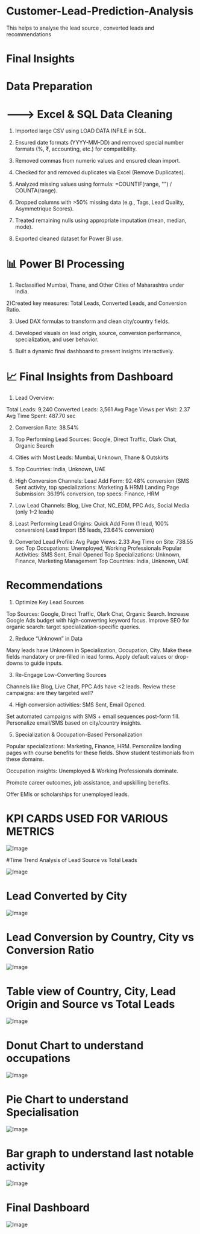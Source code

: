 # Customer-Lead-Prediction-Analysis
This helps to analyse the lead source , converted leads and recommendations

# Final Insights 

# Data Preparation

# ---> Excel & SQL Data Cleaning

1) Imported large CSV using LOAD DATA INFILE in SQL.

2) Ensured date formats (YYYY-MM-DD) and removed special number formats (%, ₹, accounting, etc.) for compatibility.

3) Removed commas from numeric values and ensured clean import.

4) Checked for and removed duplicates via Excel (Remove Duplicates).

5) Analyzed missing values using formula: =COUNTIF(range, "") / COUNTA(range).

6) Dropped columns with >50% missing data (e.g., Tags, Lead Quality, Asymmetrique Scores).

7) Treated remaining nulls using appropriate imputation (mean, median, mode).

8) Exported cleaned dataset for Power BI use.



# 📊 Power BI Processing

1) Reclassified Mumbai, Thane, and Other Cities of Maharashtra under India.

2)Created key measures: Total Leads, Converted Leads, and Conversion Ratio.

3) Used DAX formulas to transform and clean city/country fields.

4) Developed visuals on lead origin, source, conversion performance, specialization, and user behavior.

5) Built a dynamic final dashboard to present insights interactively.



# 📈 Final Insights from Dashboard

1) Lead Overview:

Total Leads: 9,240
Converted Leads: 3,561
Avg Page Views per Visit: 2.37
Avg Time Spent: 487.70 sec

2) Conversion Rate: 38.54%

3) Top Performing Lead Sources:
Google, Direct Traffic, Olark Chat, Organic Search

4) Cities with Most Leads:
Mumbai, Unknown, Thane & Outskirts

5) Top Countries:
India, Unknown, UAE

6) High Conversion Channels:
Lead Add Form: 92.48% conversion (SMS Sent activity, top specializations: Marketing & HRM)
Landing Page Submission: 36.19% conversion, top specs: Finance, HRM

7) Low Lead Channels:
Blog, Live Chat, NC_EDM, PPC Ads, Social Media (only 1–2 leads)

8) Least Performing Lead Origins:
Quick Add Form (1 lead, 100% conversion)
Lead Import (55 leads, 23.64% conversion)

9) Converted Lead Profile:
Avg Page Views: 2.33
Avg Time on Site: 738.55 sec
Top Occupations: Unemployed, Working Professionals
Popular Activities: SMS Sent, Email Opened
Top Specializations: Unknown, Finance, Marketing Management
Top Countries: India, Unknown, UAE


# Recommendations

1) Optimize Key Lead Sources

Top Sources: Google, Direct Traffic, Olark Chat, Organic Search.
Increase Google Ads budget with high-converting keyword focus.
Improve SEO for organic search: target specialization-specific queries.

2) Reduce “Unknown” in Data

Many leads have Unknown in Specialization, Occupation, City.
Make these fields mandatory or pre-filled in lead forms.
Apply default values or drop-downs to guide inputs.

3) Re-Engage Low-Converting Sources

Channels like Blog, Live Chat, PPC Ads have <2 leads.
Review these campaigns: are they targeted well?

4) High conversion activities: SMS Sent, Email Opened.

Set automated campaigns with SMS + email sequences post-form fill.
Personalize email/SMS based on city/country insights.

5) Specialization & Occupation-Based Personalization

Popular specializations: Marketing, Finance, HRM.
Personalize landing pages with course benefits for these fields.
Show student testimonials from these domains.

Occupation insights: Unemployed & Working Professionals dominate.

Promote career outcomes, job assistance, and upskilling benefits.

Offer EMIs or scholarships for unemployed leads.

# KPI CARDS USED FOR VARIOUS METRICS

![Image](https://github.com/user-attachments/assets/1994c633-dd92-4c1a-9304-b01ea8b4fb86)

#Time Trend Analysis of Lead Source vs Total Leads

![Image](https://github.com/user-attachments/assets/c1bb909a-679c-437f-8256-f28c95d09206)

# Lead Converted by City 

![Image](https://github.com/user-attachments/assets/c4f86086-7300-4c39-9172-5e553d38df50)

# Lead Conversion by Country, City vs Conversion Ratio

![Image](https://github.com/user-attachments/assets/9b936f7b-a354-4882-b4a6-b59005cc7f68)

# Table view of Country, City, Lead Origin and Source vs Total Leads 

![Image](https://github.com/user-attachments/assets/c11bc6a3-c02f-4aae-811d-c9f7695987e6)

# Donut Chart to understand occupations

![Image](https://github.com/user-attachments/assets/a346332c-b1ce-4830-94a8-084994f582b8)

# Pie Chart to understand Specialisation

![Image](https://github.com/user-attachments/assets/1c8416b1-680a-4c1f-9e9e-ab5ea91d9914)

# Bar graph to understand last notable activity

![Image](https://github.com/user-attachments/assets/2da4dd5f-509b-4f0c-a896-66dca5b571cc)

# Final Dashboard

![Image](https://github.com/user-attachments/assets/ec1878c6-ee88-4c28-bfdd-68966ae32d54)










